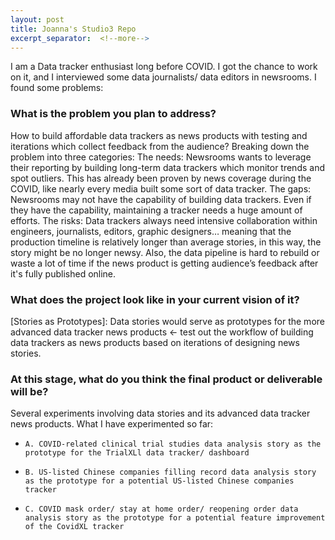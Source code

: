 ```yaml
---
layout: post
title: Joanna's Studio3 Repo
excerpt_separator:  <!--more-->
---
```


I am a Data tracker enthusiast long before COVID. I got the chance to work on it, and I interviewed some data journalists/ data editors in newsrooms. I found some problems:

### What is the problem you plan to address?

How to build affordable data trackers as news products with testing and iterations which collect feedback from the audience? Breaking down the problem into three categories:
The needs: Newsrooms wants to leverage their reporting by building long-term data trackers which monitor trends and spot outliers. This has already been proven by news coverage during the COVID, like nearly every media built some sort of data tracker.
The gaps: Newsrooms may not have the capability of building data trackers. Even if they have the capability, maintaining a tracker needs a huge amount of efforts.
The risks: Data trackers always need intensive collaboration within engineers, journalists, editors, graphic designers… meaning that the production timeline is relatively longer than average stories, in this way, the story might be no longer newsy. Also, the data pipeline is hard to rebuild or waste a lot of time if the news product is getting audience’s feedback after it's fully published online.

### What does the project look like in your current vision of it?

[Stories as Prototypes]:
Data stories would serve as prototypes for the more advanced data tracker news products <- test out the workflow of building data trackers as news products based on iterations of designing news stories.

### At this stage, what do you think the final product or deliverable will be?


Several experiments involving data stories and its advanced data tracker news products. What I have experimented so far:


* ```A. COVID-related clinical trial studies data analysis story as the prototype for the TrialXLl data tracker/ dashboard```

* ```B. US-listed Chinese companies filling record data analysis story as the prototype for a potential US-listed Chinese companies tracker```

* ```C. COVID mask order/ stay at home order/ reopening order data analysis story as the prototype for a potential feature improvement of the CovidXL tracker```


